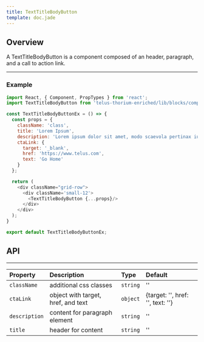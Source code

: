 ```yaml
---
title: TextTitleBodyButton
template: doc.jade
---
```


## Overview

A TextTitleBodyButton is a component composed of an header, paragraph, and a call to action link.

---

### Example

<div class="grid-row">
  <div class='small-12'>
    <div id="textTitleBodyButtonExample">
    </div>
  </div>
</div>
<script type="text/babel">
  ReactDOM.render(
    <TDSBlockComponents.TextTitleBodyButtonExample />,
    document.getElementById('textTitleBodyButtonExample')
  );
</script>

```javascript
import React, { Component, PropTypes } from 'react';
import TextTitleBodyButton from 'telus-thorium-enriched/lib/blocks/components/TextTitleBodyButton';

const TextTitleBodyButtonEx = () => {
  const props = {
    className: 'class',
    title: 'Lorem Ipsum',
    description: 'Lorem ipsum dolor sit amet, modo scaevola pertinax ius no. Ut brute nobis intellegam duo, ullum fabulas fabellas quo at.',
    ctaLink: {
      target: '_blank',
      href: 'https://www.telus.com',
      text: 'Go Home'
    }
  };

  return (
    <div className="grid-row">
      <div className='small-12'>
        <TextTitleBodyButton {...props}/>
      </div>
    </div>
  );
}

export default TextTitleBodyButtonEx;
```


## API


---
| Property |   Description   | Type | Default |
|:----|:------|:---|:---|
| `className` | additional css classes | `string` |  '' |
| `ctaLink` | object with target, href, and text  | `object` |  {target: '', href: '', text: ''} |
| `description` | content for paragraph element | `string` |  '' |
| `title` | header for content | `string` |  '' |
